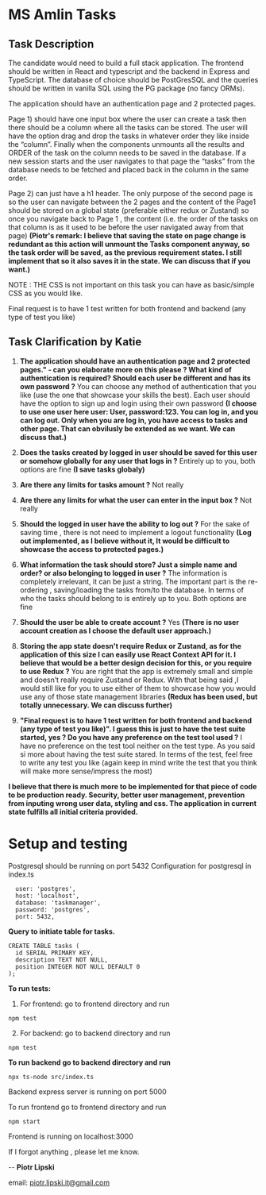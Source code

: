 
# MS Amlin Tasks

## Task Description
The candidate would need to build a full stack application. The frontend should be written in React and typescript and the backend in Express and TypeScript. The database of choice should be PostGresSQL and the queries should be written in vanilla SQL using the PG package (no fancy ORMs).

The application should have an authentication page and 2 protected pages.

Page 1) should have one input box where the user can create a task then there should be a column where all the tasks can be stored. The user will have the option drag and drop the tasks in whatever order they like inside the “column”. Finally when the components unmounts all the results and ORDER of the task on the column needs to be saved in the database. If a new session starts and the user navigates to that page the “tasks” from the database needs to be fetched and placed back in the column in the same order.

Page 2) can just have a h1 header. The only purpose of the second page is so the user can navigate between the 2 pages and the content of the Page1 should be stored on a global state (preferable either redux or Zustand) so once you navigate back to Page 1 , the content (i.e. the order of the tasks on that column is as it used to be before the user navigated away from that page)  **(Piotr's remark: I believe that saving the state on page change is redundant as this action will unmount the Tasks component anyway, so the task order will be saved, as the previous requirement states. I still implement that so it also saves it in the state. We can discuss that if you want.)**

NOTE : THE CSS is not important on this task you can have as basic/simple CSS as you would like.

Final request is to have 1 test written for both frontend and backend (any type of test you like)


## Task Clarification by Katie
1. **The application should have an authentication page and 2 protected pages." - can you elaborate more on this please ? What kind of authentication is required? Should each user be different and has its own password ?**
You can choose any method of authentication that you like (use the one that showcase your skills the best). Each user should have the option to sign up and login using their own password **(I choose to use one user here user: User, password:123. You can log in, and you can log out. Only when you are log in, you have access to tasks and other page. That can obvilusly be extended as we want. We can discuss that.)**

2. **Does the tasks created by logged in user should be saved for this user or somehow globally for any user that logs in ?**
Entirely up to you, both options are fine **(I save tasks globaly)**

3. **Are there any limits for tasks amount ?**
Not really

4. **Are there any limits for what the user can enter in the input box ?**
Not really

5. **Should the logged in user have the ability to log out ?**
For the sake of saving time , there is not need to implement a logout functionality  **(Log out implemented, as I believe without it, It would be difficult to showcase the access to protected pages.)**

6. **What information the task should store? Just a simple name and order? or also belonging to logged in user ?**
The information is completely irrelevant, it can be just a string. The important part is the re-ordering , saving/loading the tasks from/to the database. In terms of who the tasks should belong to is entirely up to you. Both options are fine

7. **Should the user be able to create account ?**
Yes **(There is no user account creation as I choose the default user approach.)**

8. **Storing the app state doesn't require Redux or Zustand, as for the application of this size I can easily use React Context API for it. I believe that would be a better design decision for this, or you require to use Redux ?**
You are right that the app is extremely small and simple and doesn’t really require Zustand or Redux. With that being said ,I would still like for you to use either of them to showcase how you would use any of those state management libraries **(Redux has been used, but totally unnecessary. We can discuss further)**

9. **"Final request is to have 1 test written for both frontend and backend (any type of test you like)". I guess this is just to have the test suite started, yes ? Do you have any preference on the test tool used ?**
I have no preference on the test tool neither on the test type. As you said si more about having the test suite stared. In terms of the test, feel free to write any test you like (again keep in mind write the test that you think will make more sense/impress the most)



**I believe that there is much more to be implemented for that piece of code to be production ready. Security, better user management, prevention from inputing wrong user data, styling and css. The application in current state fulfills all initial criteria provided.**

# Setup and testing


Postgresql should be running on port 5432
Configuration for postgresql in index.ts
```
  user: 'postgres',
  host: 'localhost',
  database: 'taskmanager',
  password: 'postgres',
  port: 5432,
```

**Query to initiate table for tasks.**
```
CREATE TABLE tasks (
  id SERIAL PRIMARY KEY,
  description TEXT NOT NULL,
  position INTEGER NOT NULL DEFAULT 0
);
```

**To run tests:**
1. For frontend: go to frontend directory and run
```
npm test
```
2. For backend: go to backend directory and run
```
npm test
```

**To run backend go to backend directory and run**
```
npx ts-node src/index.ts
```

Backend express server is running on port 5000


To run frontend go to frontend directory and run

```
npm start
```
Frontend is running on localhost:3000

If I forgot anything , please let me know.

-- **Piotr Lipski**

email: piotr.lipski.it@gmail.com
